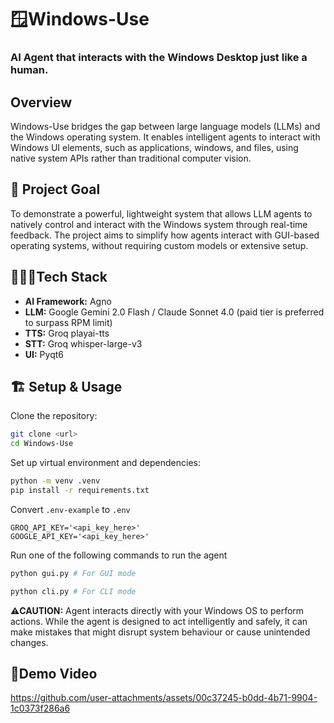 # 🪟Windows-Use

### AI Agent that interacts with the Windows Desktop just like a human.

##  Overview
Windows-Use bridges the gap between large language models (LLMs) and the Windows operating system. It enables intelligent agents to interact with Windows UI elements, such as applications, windows, and files, using native system APIs rather than traditional computer vision.

## 📜 Project Goal
To demonstrate a powerful, lightweight system that allows LLM agents to natively control and interact with the Windows system through real-time feedback. The project aims to simplify how agents interact with GUI-based operating systems, without requiring custom models or extensive setup.

## 🧑🏾‍💻Tech Stack

- **AI Framework:** Agno
- **LLM:** Google Gemini 2.0 Flash / Claude Sonnet 4.0 (paid tier is preferred to surpass RPM limit)
- **TTS:** Groq playai-tts
- **STT:** Groq whisper-large-v3
- **UI:** Pyqt6

## 🏗️ Setup & Usage

Clone the repository:
```bash
git clone <url>
cd Windows-Use
```

Set up virtual environment and dependencies:
```bash
python -m venv .venv
pip install -r requirements.txt
```

Convert `.env-example` to `.env`
```plaintext
GROQ_API_KEY='<api_key_here>'
GOOGLE_API_KEY='<api_key_here>'
```

Run one of the following commands to run the agent
```bash
python gui.py # For GUI mode

python cli.py # For CLI mode
```

**⚠️CAUTION:** Agent interacts directly with your Windows OS to perform actions. While the agent is designed to act intelligently and safely, it can make mistakes that might disrupt system behaviour or cause unintended changes. 

## 🎥Demo Video

https://github.com/user-attachments/assets/00c37245-b0dd-4b71-9904-1c0373f286a6